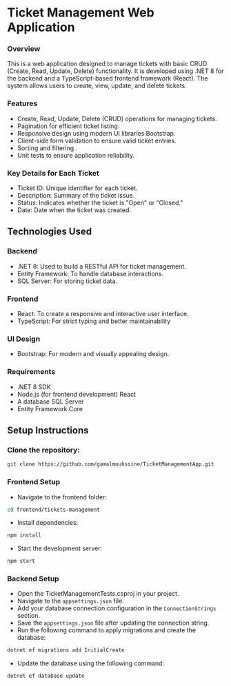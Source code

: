 # Ticket Management Web Application

### Overview 
This is a web application designed to manage tickets with basic CRUD (Create, Read, Update, Delete) functionality. It is developed using .NET 8 for the backend and a TypeScript-based frontend framework (React). The system allows users to create, view, update, and delete tickets.

### Features
- Create, Read, Update, Delete (CRUD) operations for managing tickets.
- Pagination for efficient ticket listing.
- Responsive design using modern UI libraries Bootstrap.
- Client-side form validation to ensure valid ticket entries.
- Sorting and filtering .
- Unit tests to ensure application reliability.

### Key Details for Each Ticket
- Ticket ID: Unique identifier for each ticket.
- Description: Summary of the ticket issue.
- Status: Indicates whether the ticket is "Open" or "Closed."
- Date: Date when the ticket was created.

## Technologies Used
### Backend
- .NET 8: Used to build a RESTful API for ticket management.
- Entity Framework: To handle database interactions.
- SQL Server: For storing ticket data.
### Frontend
- React: To create a responsive and interactive user interface.
- TypeScript: For strict typing and better maintainability
### UI Design
- Bootstrap: For modern and visually appealing design.

### Requirements
- .NET 8 SDK
- Node.js (for frontend development) React 
- A database SQL Server
- Entity Framework Core

## Setup Instructions

### Clone the repository:
```bash
git clone https://github.com/gamalmouhssine/TicketManagementApp.git
```

### Frontend Setup
- Navigate to the frontend folder:

```bash
cd frontend/tickets-management
```
- Install dependencies:

```bash
npm install
```
- Start the development server:
```bash
npm start
```
### Backend Setup
- Open the TicketManagementTests.csproj in your project.
- Navigate to the `appsettings.json` file.
- Add your database connection configuration in the `ConnectionStrings` section.
- Save the `appsettings.json` file after updating the connection string.
- Run the following command to apply migrations and create the database:
```bash
dotnet ef migrations add InitialCreate
```
- Update the database using the following command:
```bash
dotnet ef database update
```



